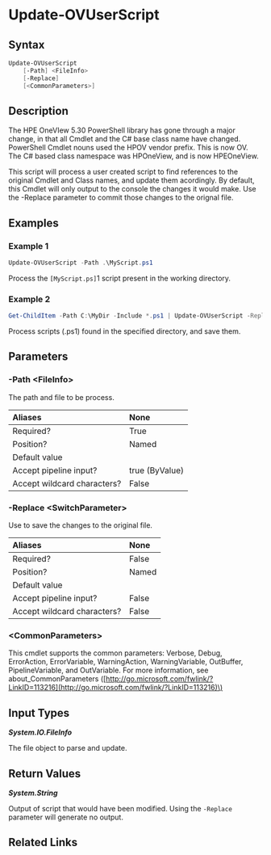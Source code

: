 ﻿---
description: Update user scripts with updated Cmdlet and class names.
---

# Update-OVUserScript

## Syntax

```powershell
Update-OVUserScript
    [-Path] <FileInfo>
    [-Replace]
    [<CommonParameters>]
```

## Description

The HPE OneVIew 5.30 PowerShell library has gone through a major change, in that all Cmdlet and the C# base class name have changed.  PowerShell Cmdlet nouns used the HPOV vendor prefix.  This is now OV.  The C# based class namespace was HPOneView, and is now HPEOneView.

This script will process a user created script to find references to the original Cmdlet and Class names, and update them acordingly.  By default, this Cmdlet will only output to the console the changes it would make.  Use the -Replace parameter to commit those changes to the orignal file.

## Examples

###  Example 1 

```powershell
Update-OVUserScript -Path .\MyScript.ps1

```

Process the `[MyScript.ps]`1 script present in the working directory.

###  Example 2 

```powershell
Get-ChildItem -Path C:\MyDir -Include *.ps1 | Update-OVUserScript -Replace

```

Process scripts (.ps1) found in the specified directory, and save them.

## Parameters

### -Path &lt;FileInfo&gt;

The path and file to be process.

| Aliases | None |
| :--- | :--- |
| Required? | True |
| Position? | Named |
| Default value |  |
| Accept pipeline input? | true (ByValue) |
| Accept wildcard characters? | False |

### -Replace &lt;SwitchParameter&gt;

Use to save the changes to the original file.

| Aliases | None |
| :--- | :--- |
| Required? | False |
| Position? | Named |
| Default value |  |
| Accept pipeline input? | False |
| Accept wildcard characters? | False |

### &lt;CommonParameters&gt;

This cmdlet supports the common parameters: Verbose, Debug, ErrorAction, ErrorVariable, WarningAction, WarningVariable, OutBuffer, PipelineVariable, and OutVariable. For more information, see about\_CommonParameters \([http://go.microsoft.com/fwlink/?LinkID=113216](http://go.microsoft.com/fwlink/?LinkID=113216)\)

## Input Types

_**System.IO.FileInfo**_

The file object to parse and update.

## Return Values

_**System.String**_

Output of script that would have been modified.  Using the `-Replace` parameter will generate no output.


## Related Links

